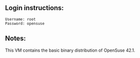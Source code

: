 ## Login instructions:

```
Username: root
Password: opensuse
```

## Notes:

This VM contains the basic binary distribution of OpenSuse 42.1.
